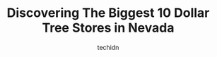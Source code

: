 ---
layout: ampstory
image: https://i0.wp.com/www.depkes.org/wp-content/uploads/2023/06/dollar-tree-0-in-nevada-1685968589.jpeg?resize=640,853
author: techidn
featured: false
description: Discover the impressive array of Dollar Tree options in Nevada, where you can find 10 of the largest Dollar Tree establishments in the area. From renowned classics to hidden gems, Nevada off
title: Discovering The Biggest 10 Dollar Tree Stores in Nevada
cover:
   title: Discovering The Biggest 10 Dollar Tree Stores in Nevada
   subtitle: Rickpate
   background: https://www.depkes.org/wp-content/uploads/2023/06/dollar-tree-0-in-nevada-1685968589.jpeg

pages: 
 - layout: thirds
   top: <h1>#1 Dollar Tree</h1>
   bottom: "<p>Always great finds & at great prices! I just wish management/corporate would treat their employees better as sometimes theyll only be one or two people doing it all! The</p>"
   background: https://www.depkes.org/wp-content/uploads/2023/06/dollar-tree-1-in-nevada-1685968590.jpeg
   backgroundblur: true
 - layout: thirds
   top: <h1>#2 Dollar Tree</h1>
   bottom: "<p>1360 E Nevada Highway 3, Pahrump, NV 89048, United States</p>"
   background: https://www.depkes.org/wp-content/uploads/2023/06/dollar-tree-2-in-nevada-1685968591.jpeg
   cta:
      link: https://www.depkes.org/blog/discovering-the-biggest-10-dollar-tree-stores-in-nevada/
      text: Discovering The Biggest 10 Dollar Tree Stores in Nevada
 - layout: thirds
   top: <h1>#3 Dollar Tree</h1>
   bottom: "<p>4628 W Sahara Ave, Las Vegas, NV 89102, United States</p>"
   background: https://www.depkes.org/wp-content/uploads/2023/06/dollar-tree-3-in-nevada-1685968591.jpeg
   cta:
      link: https://www.depkes.org/blog/discovering-the-biggest-10-dollar-tree-stores-in-nevada/
      text: Discovering The Biggest 10 Dollar Tree Stores in Nevada
 - layout: thirds
   top: <h1>#4 Dollar Tree</h1>
   bottom: "<p>3870 Blue Diamond Rd Bldg R, Las Vegas, NV 89139, United States</p>"
   background: https://images.unsplash.com/photo-1541356665065-22676f35dd40?ixlib=rb-4.0.3&ixid=MnwxMjA3fDB8MHxwaG90by1wYWdlfHx8fGVufDB8fHx8&auto=format&fit=crop&w=640&h=853&q=80
   cta:
      link: https://www.depkes.org/blog/discovering-the-biggest-10-dollar-tree-stores-in-nevada/
      text: Discovering The Biggest 10 Dollar Tree Stores in Nevada
 - layout: thirds
   top: <h1>#5 Dollar Tree</h1>
   bottom: "<p>2091 N Rainbow Blvd Ste A, Las Vegas, NV 89108, United States</p>"
   background: https://images.unsplash.com/photo-1515405295579-ba7b45403062?ixlib=rb-4.0.3&ixid=MnwxMjA3fDB8MHxwaG90by1wYWdlfHx8fGVufDB8fHx8&auto=format&fit=crop&w=640&h=853&q=80
   cta:
      link: https://www.depkes.org/blog/discovering-the-biggest-10-dollar-tree-stores-in-nevada/
      text: Discovering The Biggest 10 Dollar Tree Stores in Nevada
 - layout: thirds
   top: <h1>#6 Dollar Tree</h1>
   bottom: "<p>580 N Stephanie St, Henderson, NV 89014, United States</p>"
   background: https://images.unsplash.com/photo-1561679660-d00ee1e0dc8e?ixlib=rb-4.0.3&ixid=MnwxMjA3fDB8MHxwaG90by1wYWdlfHx8fGVufDB8fHx8&auto=format&fit=crop&w=640&h=853&q=80
   cta:
      link: https://www.depkes.org/blog/discovering-the-biggest-10-dollar-tree-stores-in-nevada/
      text: Discovering The Biggest 10 Dollar Tree Stores in Nevada
 - layout: thirds
   top: <h1>#7 Dollar Tree</h1>
   bottom: "<p>1828 E Charleston Blvd, Las Vegas, NV 89104, United States</p>"
   background: https://images.unsplash.com/photo-1602536052359-ef94c21c5948?ixlib=rb-4.0.3&ixid=MnwxMjA3fDB8MHxwaG90by1wYWdlfHx8fGVufDB8fHx8&auto=format&fit=crop&w=640&h=853&q=80
   cta:
      link: https://www.depkes.org/blog/discovering-the-biggest-10-dollar-tree-stores-in-nevada/
      text: Discovering The Biggest 10 Dollar Tree Stores in Nevada
 - layout: thirds
   middle: Continue reading...
   background: https://images.unsplash.com/photo-1567360425618-1594206637d2?ixlib=rb-4.0.3&ixid=MnwxMjA3fDB8MHxwaG90by1wYWdlfHx8fGVufDB8fHx8&auto=format&fit=crop&w=640&h=853&q=80
   cta:
      link: https://www.depkes.org/blog/discovering-the-biggest-10-dollar-tree-stores-in-nevada/
      text: Discovering The Biggest 10 Dollar Tree Stores in Nevada
      
---